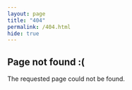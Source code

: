 ```yaml
---
layout: page
title: "404"
permalink: /404.html
hide: true
---
```


<h2><strong>Page not found :(</strong></h2>
<p>The requested page could not be found.</p>
